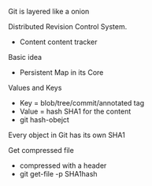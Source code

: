 
Git is layered like a onion

Distributed Revision Control System.

 - Content content tracker

Basic idea 
- Persistent Map in its Core

Values and Keys
-  Key  = blob/tree/commit/annotated tag
 - Value = hash SHA1 for the content
 - git hash-obejct 

Every object in Git has its own SHA1

Get compressed file
 - compressed with a header 
 - git get-file -p SHA1hash

